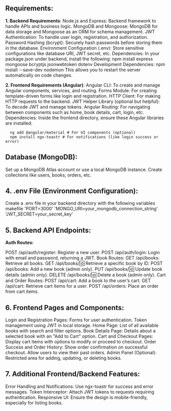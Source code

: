 ## Requirements:
**1. Backend Requirements**: Node.js and Express: Backend framework to handle APIs and business logic.
MongoDB and Mongoose: MongoDB for data storage and Mongoose as an ORM for schema management. JWT Authentication: To handle user login, registration, and authorization.
Password Hashing (bcrypt): Securely hash passwords before storing them in the database. Environment Configuration 
(.env): Store sensitive configurations like database URI, JWT secret, etc.
Dependencies: In your package.json under backend, 
install the following: 
    npm install express mongoose bcryptjs jsonwebtoken dotenv Development 
Dependencies: npm install --save-dev nodemon This allows you to restart the server automatically on code changes.

**2. Frontend Requirements (Angular)**: Angular CLI: To create and manage Angular components, services, and routing. 
Forms Module: For creating template-driven forms like login and registration. 
HTTP Client: For making HTTP requests to the backend. 
JWT Helper Library (optional but helpful): To decode JWT and manage tokens.
Angular Routing: For navigating between components such as home, book details, cart, login, etc.
Dependencies: Inside the frontend directory, ensure these Angular libraries are installed:

      ng add @angular/material # For UI components (optional)
      npm install ngx-toastr # For notifications (like login success or error)

## Database (MongoDB):
Set up a MongoDB Atlas account or use a local MongoDB instance. Create collections like users, books, orders, etc.

## 4. .env File (Environment Configuration):
Create a .env file in your backend directory with the following variables makefile 'PORT=3000' 'MONGO_URI=your_mongodb_connection_string' 'JWT_SECRET=your_secret_key'

## 5. Backend API Endpoints:
**Auth Routes:**

POST /api/auth/register: Register a new user.
POST /api/auth/login: Login with email and password, returning a JWT.
Book Routes: GET /api/books: Retrieve all books. 
GET /api/books/:id: Retrieve a specific book by ID. 
POST /api/books: Add a new book (admin only). PUT /api/books/:id: Update book details (admin only).
DELETE /api/books/:id: Delete a book (admin only). 
Cart and Order Routes: POST /api/cart: Add a book to the user’s cart. 
GET /api/cart: Retrieve cart items for a user. POST /api/orders: Place an order from cart items.

## 6. Frontend Pages and Components:
Login and Registration Pages: Forms for user authentication. Token management using JWT in local storage. Home Page: List of all available books with search and filter options. Book Details Page: Details about a selected book with an "Add to Cart" option. Cart and Checkout Pages: Display cart items with options to modify or proceed to checkout. Order Success and Order History: Show order confirmation on successful checkout. Allow users to view their past orders. Admin Panel (Optional): Restricted area for adding, updating, or deleting books.

## 7. Additional Frontend/Backend Features:
Error Handling and Notifications: Use ngx-toastr for success and error messages. Token Interceptor: Attach JWT tokens to requests requiring authentication. Responsive UI: Ensure the design is mobile-friendly, especially for listing books.



